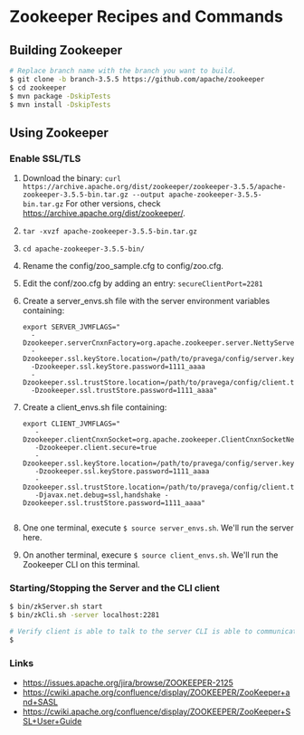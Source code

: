 # Zookeeper Recipes and Commands

## Building Zookeeper

```bash
# Replace branch name with the branch you want to build.
$ git clone -b branch-3.5.5 https://github.com/apache/zookeeper
$ cd zookeeper
$ mvn package -DskipTests
$ mvn install -DskipTests
```

## Using Zookeeper

### Enable SSL/TLS 

1. Download the binary: `curl https://archive.apache.org/dist/zookeeper/zookeeper-3.5.5/apache-zookeeper-3.5.5-bin.tar.gz --output apache-zookeeper-3.5.5-bin.tar.gz`
   For other versions, check https://archive.apache.org/dist/zookeeper/.  
2. `tar -xvzf apache-zookeeper-3.5.5-bin.tar.gz`
3. `cd apache-zookeeper-3.5.5-bin/`
4. Rename the config/zoo_sample.cfg to config/zoo.cfg.
5. Edit the conf/zoo.cfg by adding an entry: `secureClientPort=2281`
6. Create a server_envs.sh file with the server environment variables containing:

   ```
   export SERVER_JVMFLAGS="
     -Dzookeeper.serverCnxnFactory=org.apache.zookeeper.server.NettyServerCnxnFactory
     -Dzookeeper.ssl.keyStore.location=/path/to/pravega/config/server.keystore.jks 
     -Dzookeeper.ssl.keyStore.password=1111_aaaa 
     -Dzookeeper.ssl.trustStore.location=/path/to/pravega/config/client.truststore.jks
     -Dzookeeper.ssl.trustStore.password=1111_aaaa" 
   ```
8. Create a client_envs.sh file containing: 
   
   ```
   export CLIENT_JVMFLAGS="
      -Dzookeeper.clientCnxnSocket=org.apache.zookeeper.ClientCnxnSocketNetty 
      -Dzookeeper.client.secure=true 
      -Dzookeeper.ssl.keyStore.location=/path/to/pravega/config/server.keystore.jks 
      -Dzookeeper.ssl.keyStore.password=1111_aaaa 
      -Dzookeeper.ssl.trustStore.location=/path/to/pravega/config/client.truststore.jks 
      -Djavax.net.debug=ssl,handshake -Dzookeeper.ssl.trustStore.password=1111_aaaa"
      
9. One one terminal, execute `$ source server_envs.sh`. We'll run the server here. 

10. On another terminal, execure `$ source client_envs.sh`. We'll run the Zookeeper CLI on this terminal. 

### Starting/Stopping the Server and the CLI client

```bash
$ bin/zkServer.sh start
$ bin/zkCli.sh -server localhost:2281

# Verify client is able to talk to the server CLI is able to communicate with the server.
$ 
```

### Links
* https://issues.apache.org/jira/browse/ZOOKEEPER-2125
* https://cwiki.apache.org/confluence/display/ZOOKEEPER/ZooKeeper+and+SASL
* https://cwiki.apache.org/confluence/display/ZOOKEEPER/ZooKeeper+SSL+User+Guide


